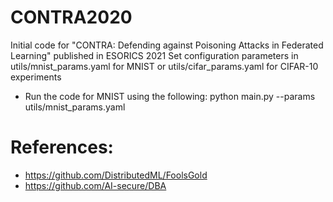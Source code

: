 # CONTRA2020
Initial code for "CONTRA: Defending against Poisoning Attacks in Federated Learning" published in ESORICS 2021
Set configuration parameters in utils/mnist_params.yaml for MNIST or utils/cifar_params.yaml for CIFAR-10 experiments

* Run the code for MNIST using the following:
python main.py --params utils/mnist_params.yaml

# References:
* https://github.com/DistributedML/FoolsGold
* https://github.com/AI-secure/DBA


